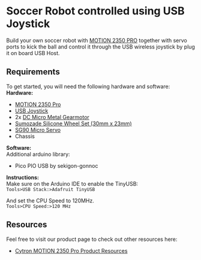 # Soccer Robot controlled using USB Joystick
Build your own soccer robot with [MOTION 2350 PRO](https://cytron.io/p-motion-2350-pro) together with servo ports to kick the ball and control it through the USB wireless joystick by plug it on board USB Host.    

## Requirements  
To get started, you will need the following hardware and software:  
**Hardware:**  
* [MOTION 2350 Pro](https://cytron.io/p-motion-2350-pro)  
* [USB Joystick](https://cytron.io/p-wireless-usb-joystick-for-retro-gaming)  
* 2x [DC Micro Metal Gearmotor](https://cytron.io/p-6v-85rpm-dc-micro-metal-gearmotor)  
* [Sumozade Silicone Wheel Set (30mm x 23mm)](https://cytron.io/p-sumozade-silicone-wheel-set-30mm-x-23m)  
* [SG90 Micro Servo](https://cytron.io/p-sg90-micro-servo) 
* Chassis

**Software:**  
Additional arduino library:
* Pico PIO USB by sekigon-gonnoc  


**Instructions:**  
Make sure on the Arduino IDE to enable the TinyUSB:  
`Tools>USB Stack:>Adafruit TinyUSB`  

And set the CPU Speed to 120MHz.  
`Tools>CPU Speed:>120 MHz ` 

## Resources 
Feel free to visit our product page to check out other resources here:  
* [Cytron MOTION 2350 Pro Product Resources](https://cytron.io/p-motion-2350-pro#tab-resource)  
